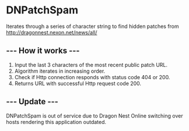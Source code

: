 # DNPatchSpam
Iterates through a series of character string to find hidden patches from http://dragonnest.nexon.net/news/all/

## --- How it works ---

1) Input the last 3 characters of the most recent public patch URL.
2) Algorithm iterates in increasing order.
3) Check if Http connection responds with status code 404 or 200.
4) Returns URL with successful Http request code 200.

## --- Update ---

DNPatchSpam is out of service due to Dragon Nest Online switching over hosts rendering this application outdated.
